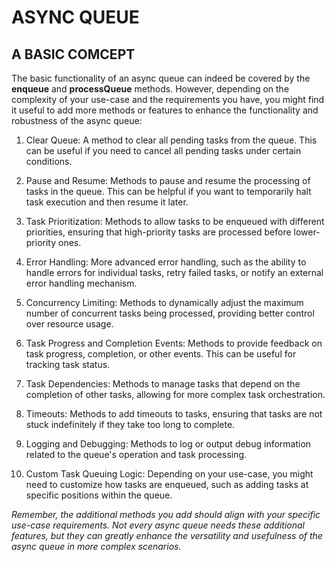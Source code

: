 # ASYNC QUEUE

## A BASIC COMCEPT

The basic functionality of an async queue can indeed be covered by the **enqueue** and **processQueue** methods. However, depending on the complexity of your use-case and the requirements you have, you might find it useful to add more methods or features to enhance the functionality and robustness of the async queue:

1. Clear Queue: A method to clear all pending tasks from the queue. This can be useful if you need to cancel all pending tasks under certain conditions.

2. Pause and Resume: Methods to pause and resume the processing of tasks in the queue. This can be helpful if you want to temporarily halt task execution and then resume it later.

3. Task Prioritization: Methods to allow tasks to be enqueued with different priorities, ensuring that high-priority tasks are processed before lower-priority ones.

4. Error Handling: More advanced error handling, such as the ability to handle errors for individual tasks, retry failed tasks, or notify an external error handling mechanism.

5. Concurrency Limiting: Methods to dynamically adjust the maximum number of concurrent tasks being processed, providing better control over resource usage.

6. Task Progress and Completion Events: Methods to provide feedback on task progress, completion, or other events. This can be useful for tracking task status.

7. Task Dependencies: Methods to manage tasks that depend on the completion of other tasks, allowing for more complex task orchestration.

8. Timeouts: Methods to add timeouts to tasks, ensuring that tasks are not stuck indefinitely if they take too long to complete.

9. Logging and Debugging: Methods to log or output debug information related to the queue's operation and task processing.

10. Custom Task Queuing Logic: Depending on your use-case, you might need to customize how tasks are enqueued, such as adding tasks at specific positions within the queue.

*Remember, the additional methods you add should align with your specific use-case requirements. Not every async queue needs these additional features, but they can greatly enhance the versatility and usefulness of the async queue in more complex scenarios.*




